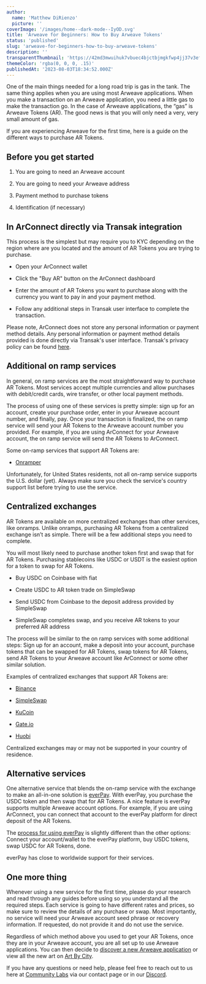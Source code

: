 ```yaml
---
author:
  name: 'Matthew DiRienzo'
  picture: ''
coverImage: '/images/home--dark-mode--IyOD.svg'
title: 'Arweave for Beginners: How to Buy Arweave Tokens'
status: 'published'
slug: 'arweave-for-beginners-how-to-buy-arweave-tokens'
description: ''
transparentThumbnail: 'https://42md3mwuihuk7vbuec4bjctbjmgkfwp4jj37v3efkqvkhbjdix5a.arweave.net/5pg9stRB6K_UNCC4FIphSwyi2fxKd_rshVQqo4UjRfo'
themeColor: 'rgba(0, 0, 0, .15)'
publishedAt: '2023-08-03T18:34:52.000Z'
---
```


One of the main things needed for a long road trip is gas in the tank. The same thing applies when you are using most Arweave applications. When you make a transaction on an Arweave application, you need a little gas to make the transaction go. In the case of Arweave applications, the “gas” is Arweave Tokens (AR). The good news is that you will only need a very, very small amount of gas.

If you are experiencing Arweave for the first time, here is a guide on the different ways to purchase AR Tokens.

## Before you get started

1. You are going to need an Arweave account

2. You are going to need your Arweave address

3. Payment method to purchase tokens

4. Identification (if necessary)

## In ArConnect directly via Transak integration

This process is the simplest but may require you to KYC depending on the region where are you located and the amount of AR Tokens you are trying to purchase.

- Open your ArConnect wallet

- Click the "Buy AR" button on the ArConnect dashboard

- Enter the amount of AR Tokens you want to purchase along with the currency you want to pay in and your payment method.

- Follow any additional steps in Transak user interface to complete the transaction.

Please note, ArConnect does not store any personal information or payment method details. Any personal information or payment method details provided is done directly via Transak's user interface. Transak's privacy policy can be found [here](https://transak.com/privacy-policy).

## Additional on ramp services

In general, on ramp services are the most straightforward way to purchase AR Tokens. Most services accept multiple currencies and allow purchases with debit/credit cards, wire transfer, or other local payment methods.

The process of using one of these services is pretty simple: sign up for an account, create your purchase order, enter in your Arweave account number, and finally, pay. Once your transaction is finalized, the on ramp service will send your AR Tokens to the Arweave account number you provided. For example, if you are using ArConnect for your Arweave account, the on ramp service will send the AR Tokens to ArConnect.

Some on-ramp services that support AR Tokens are:

- [Onramper](https://onramper.com/try)

Unfortunately, for United States residents, not all on-ramp service supports the U.S. dollar (yet). Always make sure you check the service's country support list before trying to use the service.

## Centralized exchanges

AR Tokens are available on more centralized exchanges than other services, like onramps. Unlike onramps, purchasing AR Tokens from a centralized exchange isn’t as simple. There will be a few additional steps you need to complete.

You will most likely need to purchase another token first and swap that for AR Tokens. Purchasing stablecoins like USDC or USDT is the easiest option for a token to swap for AR Tokens.

- Buy USDC on Coinbase with fiat

- Create USDC to AR token trade on SimpleSwap

- Send USDC from Coinbase to the deposit address provided by SimpleSwap

- SimpleSwap completes swap, and you receive AR tokens to your preferred AR address

The process will be similar to the on ramp services with some additional steps: Sign up for an account, make a deposit into your account, purchase tokens that can be swapped for AR Tokens, swap tokens for AR Tokens, send AR Tokens to your Arweave account like ArConnect or some other similar solution.

Examples of centralized exchanges that support AR Tokens are:

- [Binance](https://www.binance.com/en)

- [SimpleSwap](https://simpleswap.io/)

- [KuCoin](https://www.kucoin.com/)

- [Gate.io](https://www.gate.io/)

- [Huobi](https://www.huobi.com/en-us/)

Centralized exchanges may or may not be supported in your country of residence.

## Alternative services

One alternative service that blends the on-ramp service with the exchange to make an all-in-one solution is [everPay](https://everpay.io/). With everPay, you purchase the USDC token and then swap that for AR Tokens. A nice feature is everPay supports multiple Arweave account options. For example, if you are using ArConnect, you can connect that account to the everPay platform for direct deposit of the AR Tokens.

The [process for using everPay](https://everpay.zendesk.com/hc/en-us/articles/18677901470617-How-to-use-legend-to-buy-crypto-currency-) is slightly different than the other options: Connect your account/wallet to the everPay platform, buy USDC tokens, swap USDC for AR Tokens, done.

everPay has close to worldwide support for their services.

## One more thing

Whenever using a new service for the first time, please do your research and read through any guides before using so you understand all the required steps. Each service is going to have different rates and prices, so make sure to review the details of any purchase or swap. Most importantly, no service will need your Arweave account seed phrase or recovery information. If requested, do not provide it and do not use the service.

Regardless of which method above you used to get your AR Tokens, once they are in your Arweave account, you are all set up to use Arweave applications. You can then decide to [discover a new Arweave application](https://www.communitylabs.com/blog/arweave-for-beginners-getting-started) or view all the new art on [Art By City](https://artby.city/discover).

If you have any questions or need help, please feel free to reach out to us here at [Community Labs](https://www.communitylabs.com/contact-us) via our contact page or in our [Discord](https://discord.gg/UaBMt24yka).

